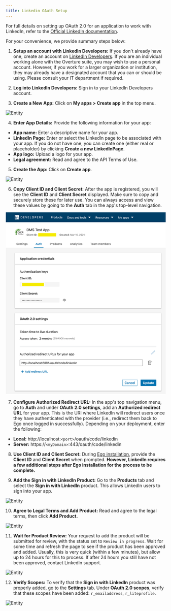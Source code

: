 ```yaml
---
title: Linkedin OAuth Setup
---
```


For full details on setting up OAuth 2.0 for an application to work with LinkedIn, refer to the <a href="https://docs.wpwebelite.com/social-network-integration/linkedin/#:~:text=To%20create%20a%20LinkedIn%20App,.com%2Fsecure%2Fdeveloper.&text=On%20that%20page%20click%20on,which%20do%20contain%20a%20star." target="_blank" rel="noopener noreferrer">Official LinkedIn documentation</a>.

For your convenience, we provide summary steps below:

1. **Setup an account with LinkedIn Developers:** If you don't already have one, create an account on <a href="https://developer.linkedin.com/" target="_blank" rel="noopener noreferrer">LinkedIn Developers</a>. If you are an individual working alone with the Overture suite, you may wish to use a personal account. However, if you work for a larger organization or institution, they may already have a designated account that you can or should be using. Please consult your IT department if required.


2. **Log into LinkedIn Developers:** Sign in to your LinkedIn Developers account.


3. **Create a New App:** Click on **My apps > Create app** in the top menu.

![Entity](../../assets/linkedin-create-app.png 'LinkedIn Create App')


4. **Enter App Details:** Provide the following information for your app:

- **App name:** Enter a descriptive name for your app.
- **LinkedIn Page:** Enter or select the LinkedIn page to be associated with your app.  If you do not have one, you can create one (either real or placeholder) by clicking **Create a new LinkedInPage**.
- **App logo:** Upload a logo for your app.
- **Legal agreement:** Read and agree to the API Terms of Use.


5. **Create the App:** Click on **Create app**.

![Entity](../../assets/linkedin-create-app2.png 'LinkedIn Create App 2')


6. **Copy Client ID and Client Secret:** After the app is registered, you will see the **Client ID** and **Client Secret** displayed. Make sure to copy and securely store these for later use. You can always access and view these values by going to the **Auth** tab in the app's top-level navigation.

![Entity](../../assets/linkedin-secret.png 'LinkedIn Secret')

7. **Configure Authorized Redirect URL:** In the app's top navigation menu, go to **Auth** and under **OAuth 2.0 settings**, add an **Authorized redirect URL** for your app. This is the URI where LinkedIn will redirect users once they have authenticated with the provider (i.e., redirect them back to Ego once logged in successfully). Depending on your deployment, enter the following:

- **Local:** http://localhost:`<port>`/oauth/code/linkedin
- **Server:** https://`<myDomain>`:443/oauth/code/linkedin 

8. **Use Client ID and Client Secret:** During [Ego installation](/documentation/ego/installation/installation), provide the **Client ID** and **Client Secret** when prompted. **However, LinkedIn requires a few additional steps after Ego installation for the process to be complete.**

9. **Add the Sign in with LinkedIn Product:** Go to the **Products** tab and select the **Sign in with LinkedIn** product. This allows LinkedIn users to sign into your app.

![Entity](../../assets/linkedin-products.png 'LinkedIn Products')

10. **Agree to Legal Terms and Add Product:** Read and agree to the legal terms, then click **Add Product.**

![Entity](../../assets/linkedin-add-product.png 'LinkedIn Add Product')

11. **Wait for Product Review:** Your request to add the product will be submitted for review, with the status set to `Review in progress`. Wait for some time and refresh the page to see if the product has been approved and added. Usually, this is very quick (within a few minutes), but allow up to 24 hours for this to process. If after 24 hours you still have not been approved, contact LinkedIn support.

![Entity](../../assets/linkedin-review.png 'LinkedIn Product Request Review')

12. **Verify Scopes:** To verify that the **Sign in with LinkedIn** product was properly added, go to the **Settings** tab. Under **OAuth 2.0 scopes**, verify that these scopes have been added: `r_emailaddress`, `r_liteprofile`.

![Entity](../../assets/linkedin-scopes.png 'LinkedIn Scopes')
